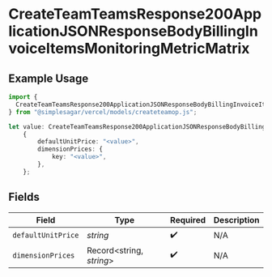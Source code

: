 # CreateTeamTeamsResponse200ApplicationJSONResponseBodyBillingInvoiceItemsMonitoringMetricMatrix

## Example Usage

```typescript
import {
  CreateTeamTeamsResponse200ApplicationJSONResponseBodyBillingInvoiceItemsMonitoringMetricMatrix,
} from "@simplesagar/vercel/models/createteamop.js";

let value: CreateTeamTeamsResponse200ApplicationJSONResponseBodyBillingInvoiceItemsMonitoringMetricMatrix =
    {
        defaultUnitPrice: "<value>",
        dimensionPrices: {
            key: "<value>",
        },
    };
```

## Fields

| Field                    | Type                     | Required                 | Description              |
| ------------------------ | ------------------------ | ------------------------ | ------------------------ |
| `defaultUnitPrice`       | *string*                 | :heavy_check_mark:       | N/A                      |
| `dimensionPrices`        | Record<string, *string*> | :heavy_check_mark:       | N/A                      |
